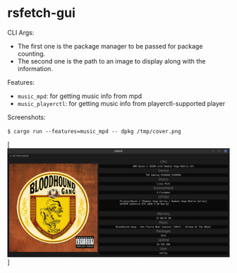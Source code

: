 # rsfetch-gui

CLI Args:
- The first one is the package manager to be passed for package counting.
- The second one is the path to an image to display along with the information.

Features:
- `music_mpd`: for getting music info from mpd
- `music_playerctl`: for getting music info from playerctl-supported player

Screenshots:

`$ cargo run --features=music_mpd -- dpkg /tmp/cover.png`

[![Current Screenshot](screenshots/current.png)]
